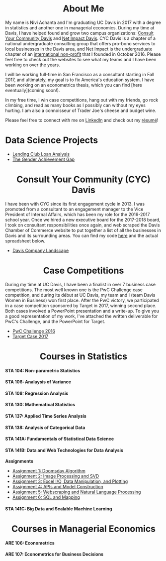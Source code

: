 # <center> About Me </center>

My name is Nivi Achanta and I'm graduating UC Davis in 2017 with a degree in statistics and another one in managerial economics. During my time at Davis, I have helped found and grow two campus organizations: [Consult Your Community Davis](http://cycdavis.com) and [Net Impact Davis](http://netimpactdavis.com). CYC Davis is a chapter of a national undergraduate consulting group that offers pro-bono services to local businesses in the Davis area, and Net Impact is the undergraduate chapter of an [international non-profit](http://netimpact.org) that I founded in October 2016. Please feel free to check out the websites to see what my teams and I have been working on over the years. 

I will be working full-time in San Francisco as a consultant starting in Fall 2017, and ultimately, my goal is to fix America's education system. I have been working on an econometrics thesis, which you can find [here eventually](coming soon!). 

In my free time, I win case competitions, hang out with my friends, go rock climbing, and read as many books as I possibly can without my eyes hurting. I am also a connoisseur of Trader Joe's cheese and budget wine. 

Please feel free to connect with me on [LinkedIn](http://www.linkedin.com/in/niviachanta) and check out my [résumé](https://drive.google.com/file/d/0Bwp1-hdDHOYXWkNaS0hjenROWkk/view?usp=sharing)!

# Data Science Projects
- [Lending Club Loan Analysis](Portfolio/lc.pdf)
- [The Gender Achievement Gap](Portfolio/The%2BGender%2BGap_STA141B%2BFinal%2BProject%20(1).html)

# <center> Consult Your Community (CYC) Davis
I have been with CYC since its first engagement cycle in 2013. I was promoted from a consultant to an engagement manager to the Vice President of Internal Affairs, which has been my role for the 2016-2017 school year. Once we hired a new executive board for the 2017-2018 board, I took on consultant responsibilities once again, and web scraped the Davis Chamber of Commerce website to put together a list of all the businesses in Davis and its surrounding areas. You can find my code [here](Davis_Chamber_Code.html) and the actual spreadsheet below.
- [Davis Company Landscape](Davis_Chamber_of_Commerce_CYC.pdf)

# <center> Case Competitions </center>
During my time at UC Davis, I have been a finalist in over 7 business case competitions. The most well known one is the PwC Challenge case competition, and during its début at UC Davis, my team and I (team Davis Women in Business) won first place. After the PwC victory, we participated in a case competition sponsored by Target in 2017, winning second place. Both cases involved a PowerPoint presentation and a write-up. To give you a good representation of my work, I've attached the written deliverable for PwC's Challenge, and the PowerPoint for Target.
- [PwC Challenge 2016](PwC_Recommendation.pdf)
- [Target Case 2017](DWIB_Target.pdf)

# <center> Courses in Statistics </center>

#### STA 104: Non-parametric Statistics
#### STA 106: Analaysis of Variance
#### STA 108: Regression Analysis
#### STA 130: Mathematical Statistics
#### STA 137: Applied Time Series Analysis
#### STA 138: Analysis of Categorical Data
#### STA 141A: Fundamentals of Statistical Data Science
#### STA 141B: Data and Web Technologies for Data Analysis
**Assignments** 
- [Assignment 1: Doomsday Algorithm](Portfolio/assignment1.html)
- [Assignment 2: Image Processing and SVD](Portfolio/assignment2.html)
- [Assignment 3: Excel I/O, Data Manipulation, and Plotting](Portfolio/assignment3.html)
- [Assignment 4: APIs and Model Construction](Portfolio/assignment4.html)
- [Assignment 5: Webscraping and Natural Language Processing](Portfolio/assignment5.html)
- [Assignment 6: SQL and Mapping](Portfolio/assignment6.html)
#### STA 141C: Big Data and Scalable Machine Learning		


# <center> Courses in Managerial Economics </center>

#### ARE 106: Econometrics
#### ARE 107: Econometrics for Business Decisions

